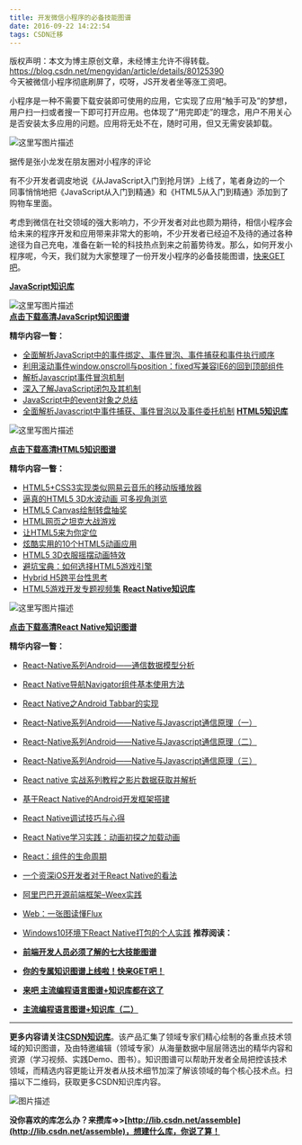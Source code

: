 ```yaml
---
title: 开发微信小程序的必备技能图谱
date: 2016-09-22 14:22:54
tags: CSDN迁移
---
```

 版权声明：本文为博主原创文章，未经博主允许不得转载。 https://blog.csdn.net/mengyidan/article/details/80125390   
  今天被微信小程序彻底刷屏了，哎呀，JS开发者坐等涨工资吧。

小程序是一种不需要下载安装即可使用的应用，它实现了应用“触手可及”的梦想，用户扫一扫或者搜一下即可打开应用。也体现了“用完即走”的理念，用户不用关心是否安装太多应用的问题。应用将无处不在，随时可用，但又无需安装卸载。



![这里写图片描述](https://img-blog.csdn.net/20160922133619957)



据传是张小龙发在朋友圈对小程序的评论

有不少开发者调皮地说《从JavaScript入门到抢月饼》上线了，笔者身边的一个同事悄悄地把《JavaScript从入门到精通》和《HTML5从入门到精通》添加到了购物车里面。

考虑到微信在社交领域的强大影响力，不少开发者对此也颇为期待，相信小程序会给未来的程序开发和应用带来非常大的影响，不少开发者已经迫不及待的通过各种途径为自己充电，准备在新一轮的科技热点到来之前蓄势待发。那么，如何开发小程序呢，今天，我们就为大家整理了一份开发小程序的必备技能图谱，[快来GET吧](http://blog.csdn.net/baiyuzhong2012/article/details/52587847)。

**[JavaScript知识库](http://lib.csdn.net/base/javascript)**



![这里写图片描述](https://img-blog.csdn.net/20160922141313678)  
**[点击下载高清JavaScript知识图谱](http://lib.csdn.net/base/javascript/structure)**

**精华内容一瞥：**


  * [全面解析JavaScript中的事件绑定、事件冒泡、事件捕获和事件执行顺序](http://lib.csdn.net/article/javascript/6265?knId=505) 
  * [利用滚动事件window.onscroll与position：fixed写兼容IE6的回到顶部组件](http://lib.csdn.net/article/javascript/28924?knId=781) 
  * [解析Javascript事件冒泡机制](http://lib.csdn.net/article/javascript/6264?knId=505) 
  * [深入了解JavaScript闭包及其机制](http://lib.csdn.net/article/javascript/12370?knId=495) 
  * [JavaScript中的event对象之总结](http://lib.csdn.net/article/javascript/28911?knId=781) 
  * [全面解析Javascript中事件捕获、事件冒泡以及事件委托机制](http://lib.csdn.net/article/javascript/24058?knId=505) **[HTML5知识库](http://lib.csdn.net/base/html5)**



![这里写图片描述](https://img-blog.csdn.net/20160922141754784)



**[点击下载高清HTML5知识图谱](http://lib.csdn.net/base/html5/structure)**

**精华内容一瞥：**


  * [HTML5+CSS3实现类似网易云音乐的移动版播放器](http://blog.csdn.net/petrelselina/article/details/50709693) 
  * [逼真的HTML5 3D水波动画 可多视角浏览]() 
  * [HTML5 Canvas绘制转盘抽奖]() 
  * [HTML网页之坦克大战游戏](http://blog.csdn.net/qq_21792169/article/details/50962008) 
  * [让HTML5来为你定位]() 
  * [炫酷实用的10个HTML5动画应用]() 
  * [HTML5 3D衣服摇摆动画特效]() 
  * [避坑宝典：如何选择HTML5游戏引擎]() 
  * [Hybrid H5跨平台性思考]() 
  * [HTML5游戏开发专题视频集]() **[React Native知识库](http://lib.csdn.net/base/reactnative)**



![这里写图片描述](https://img-blog.csdn.net/20160922142038318)



**[点击下载高清React Native知识图谱](%3A//lib.csdn.net/base/reactnative/structure%5D%28http://lib.csdn.net/base/reactnative/structure%29)**

**精华内容一瞥：**


  * [React-Native系列Android——通信数据模型分析](http://lib.csdn.net/article/52/20356?knId=1413) 
  * [React Native导航Navigator组件基本使用方法](http://lib.csdn.net/article/52/43550?knId=1409) 
  * [React Native之Android Tabbar的实现](http://lib.csdn.net/article/52/43555?knId=1412) 
  * [React-Native系列Android——Native与Javascript通信原理（一）](http://lib.csdn.net/article/52/32267?knId=1419) 
  * [React-Native系列Android——Native与Javascript通信原理（二）](http://lib.csdn.net/article/52/43697?knId=1419) 
  * [React-Native系列Android——Native与Javascript通信原理（三）](http://lib.csdn.net/article/52/41569?knId=1419) 
  * [React native 实战系列教程之影片数据获取并解析](http://lib.csdn.net/article/52/41564?knId=1413) 
  * [基于React Native的Android开发框架搭建](http://lib.csdn.net/article/52/41559?knId=1412) 
  * [React Native调试技巧与心得](http://lib.csdn.net/article/52/38144?knId=1412) 
  * [React Native学习实践：动画初探之加载动画](http://lib.csdn.net/article/52/36996?knId=1413) 
  * [React：组件的生命周期](http://lib.csdn.net/article/52/10822?knId=1407) 
  * [一个资深iOS开发者对于React Native的看法](http://lib.csdn.net/article/52/38241?knId=1440) 
  * [阿里巴巴开源前端框架–Weex实践](http://lib.csdn.net/article/52/36761?knId=1429) 
  * [Web：一张图读懂Flux](http://lib.csdn.net/article/52/34913?knId=1431) 
  * [Windows10环境下React Native打包的个人实践](http://lib.csdn.net/article/52/33647?knId=1421) **推荐阅读：**


  * **[前端开发人员必须了解的七大技能图谱]()** 
  * **[你的专属知识图谱上线啦！快来GET吧！](http://blog.csdn.net/baiyuzhong2012/article/details/52587847)** 
  * **[来吧 主流编程语言图谱+知识库都在这了]()** 
  * **[主流编程语言图谱+知识库（二）]()** 
--------
**更多内容请关注[CSDN知识库](http://lib.csdn.net/)**。该产品汇集了领域专家们精心绘制的各重点技术领域的知识图谱，及由特邀编辑（领域专家）从海量数据中层层筛选出的精华内容和资源（学习视频、实践Demo、图书）。知识图谱可以帮助开发者全局把控该技术领域，而精选内容更能让开发者从技术细节加深了解该领域的每个核心技术点。扫描以下二维码，获取更多CSDN知识库内容。   


![图片描述](https://img-blog.csdn.net/20160824091730906)

**没你喜欢的库怎么办？来攒库=>>[http://lib.csdn.net/assemble](http://lib.csdn.net/assemble)，想建什么库，你说了算！**

   
  